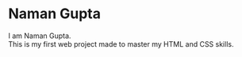 # Naman Gupta 
I am Naman Gupta. <br>
This is my first web project made to master my HTML and CSS skills.<br>
 